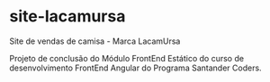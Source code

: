 # site-lacamursa
Site de vendas de camisa - Marca LacamUrsa

Projeto de conclusão do Módulo FrontEnd Estático do curso de desenvolvimento FrontEnd Angular do Programa Santander Coders.
